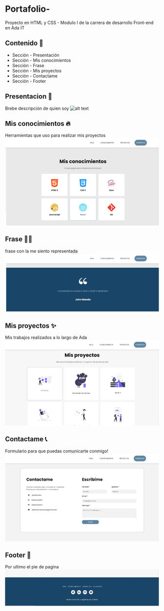 # Portafolio-
Proyecto en HTML y CSS - Modulo I de la carrera de desarrollo Front-end en Ada IT
## Contenido 🚀

* Sección - Presentación
* Sección - Mis conocimientos
* Sección - Frase
* Sección - Mis proyectos
* Sección - Contactame
* Sección - Footer
## Presentacion :wave:
Brebe descripción de quien soy
 ![alt text](https://github.com/AldanaLuciaCastro17/Portafolio-/blob/main/Readme/Presentaci%C3%B3n.jpg) 
## Mis conocimientos :fire:
Herramientas que uso para realizar mis proyectos
 ![alt text](https://github.com/AldanaLuciaCastro17/Portafolio-/blob/main/Readme/Conocimientos.jpg) 
## Frase :ok_woman:
frase con la me siento representada 
 ![alt text](https://github.com/AldanaLuciaCastro17/Portafolio-/blob/main/Readme/Frase.jpg) 
## Mis proyectos :sparkles:
Mis trabajos realizados a lo largo de Ada
 ![alt text](https://github.com/AldanaLuciaCastro17/Portafolio-/blob/main/Readme/Mis%20proyectos.jpg) 
## Contactame :telephone_receiver:
Formulario para que puedas comunicarte conmigo!
 ![alt text](https://github.com/AldanaLuciaCastro17/Portafolio-/blob/main/Readme/Contactame.jpg)
## Footer :feet:
Por ultimo el pie de pagina 
 ![alt text](https://github.com/AldanaLuciaCastro17/Portafolio-/blob/main/Readme/Footer.jpg) 
